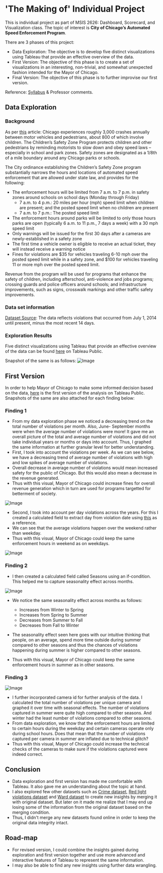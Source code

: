 # 'The Making of' Individual Project

This is individual project as part of MSIS 2626: Dashboard, Scorecard, and Visualization class. The topic of interest is **City of Chicago’s Automated Speed Enforcement Program**.

There are 3 phases of this project:
* Data Exploration: The objective is to develop five distinct visualizations using Tableau that provide an effective overview of the data.
* First Version: The objective of this phase is to create a set of visualizations in an interesting, non-trivial, and somewhat unexpected
fashion intended for the Mayor of Chicago.
* Final Version: The objective of this phase is to further improvise our first version.

Reference: [Syllabus](https://github.com/mschermann/msis2629spring2019) & Professor comments.

## Data Exploration

### Background

As per [this](https://www.chicago.gov/city/en/depts/cdot/supp_info/children_s_safetyzoneporgramautomaticspeedenforcement.html) article: Chicago experiences roughly 3,000 crashes annually between motor vehicles and pedestrians, about 800 of which involve children. The Children’s Safety Zone Program protects children and other pedestrians by reminding motorists to slow down and obey speed laws – especially in school and park zones. Safety zones are designated as a 1/8th of a mile boundary around any Chicago parks or schools.

The City ordinance establishing the Children’s Safety Zone program substantially narrows the hours and locations of automated speed enforcement that are allowed under state law, and provides for the following:
* The enforcement hours will be limited from 7 a.m. to 7 p.m. in safety zones around schools on school days (Monday through Friday)
  * 7 a.m. to 4 p.m.: 20 miles per hour (mph) speed limit when children are present; and the posted speed limit when no children are present
  * 7 a.m. to 7 p.m.: The posted speed limit
* The enforcement hours around parks will be limited to only those hours parks are open (typically 6 a.m. to 11 p.m., 7 days a week) with a 30 mph speed limit
* Only warnings will be issued for the first 30 days after a cameras are newly-established in a safety zone
* The first time a vehicle owner is eligible to receive an actual ticket, they will instead receive a warning notice
* Fines for violations are $35 for vehicles traveling 6-10 mph over the posted speed limit while in a safety zone, and $100 for vehicles traveling 11 or more mph over the posted speed limit.  

Revenue from the program will be used for programs that enhance the safety of children, including afterschool, anti-violence and jobs programs; crossing guards and police officers around schools; and infrastructure improvements, such as signs, crosswalk markings and other traffic safety improvements.

### Data set information

[Dataset Source](https://data.cityofchicago.org/Transportation/Speed-Camera-Violations/hhkd-xvj4): The data reflects violations that occurred from July 1, 2014 until present, minus the most recent 14 days. 

### Exploration Results
Five distinct visualizations using Tableau that provide an effective overview of the data can be found [here](https://public.tableau.com/profile/bharati.malik#!/vizhome/Individual_Project_Visuals_1/SingleView) on Tableau Public.

Snapshot of the same is as follows: 
![Image](https://github.com/bharatimalik/Speed_Camera_Violations/blob/master/Phase1.JPG)

## First Version

In order to help Mayor of Chicago to make some informed decision based on the data, [here](https://public.tableau.com/profile/bharati.malik#!/vizhome/Individual_Project_Visuals_2/FindingsforMayorofChicago) is the first version of the analysis on Tableau Public. Snapshots of the same are also attached for each finding below:

### Finding 1

* From my data exploration phase we noticed a decreasing trend on the total number of violations per month. Also, June- September months were when the average number of violations were more! It gave me an overall picture of the total and average number of violations and did not take individual years or months or days into account. Thus, I graphed the same information at further granular level for better understanding.
* First, I took into account the violations per week. As we can see below, we have a decreasing trend of average number of violations with high and low spikes of average number of violations. 
* Overall decrease in average number of violations would mean increased safety for the public of Chicago. But this would also mean a decrease in the revenue generated. 
* Thus with this visual, Mayor of Chicago could increase fines for overall revenue generation which in turn are used for programs targetted for betterment of society. 

![Image](https://github.com/bharatimalik/Speed_Camera_Violations/blob/master/Week.JPG)

* Second, I took into account per day violations across the years. For this I created a calculated field to extract day from violation date using [this](https://community.tableau.com/thread/147716) as a reference. 
* We can see that the average violations happen over the weekend rather than weekday. 
* Thus with this visual, Mayor of Chicago could keep the same enforcement hours in weekend as on weekdays. 

![Image](https://github.com/bharatimalik/Speed_Camera_Violations/blob/master/Day.JPG)

### Finding 2

* I then created a calculated field called Seasons using an if-condition. This helped me to capture seasonality effect across months. 

![Image](https://github.com/bharatimalik/Speed_Camera_Violations/blob/master/Monthly.JPG)

* We notice the same seasonality effect across months as follows:
  * Increases from Winter to Spring
  * Increases from Spring to Summer
  * Decreases from Summer to Fall
  * Decreases from Fall to Winter

* The seasonality effect seen here goes with our intuitive thinking that people, on an average, spend more time outside during summer compared to other seasons and thus the chances of violations happening during summer is higher compared to other seasons. 
* Thus with this visual, Mayor of Chicago could keep the same enforcement hours in summer as in other seasons. 

### Finding 3

![Image](https://github.com/bharatimalik/Speed_Camera_Violations/blob/master/Camera.JPG)

* I further incorporated camera id for further analysis of the data. I calculated the total number of violations per unique camera and graphed it over time with seasonal effects. The number of violations captured in summer were quite high compared to other seasons. And winter had the least number of violations compared to other seasons. 
* From data exploration, we know that the enforcement hours are limited to certain hours during the weekday and certain cameras operate only during school hours. Does that mean that the number of violations captured per camera in summer are inflated due to technical glitch? 
* Thus with this visual, Mayor of Chicago could increase the technical checks of the cameras to make sure if the violations captured were indeed correct.

## Conclusion

* Data exploration and first version has made me comfortable with Tableau. It also gave me an understanding about the topic at hand.
* I also explored few other datasets such as [Crime dataset](https://data.cityofchicago.org/Public-Safety/Crimes-2001-to-present/ijzp-q8t2), [Red light violations dataset](https://data.cityofchicago.org/Transportation/Red-Light-Camera-Violations/spqx-js37) and [Ward dataset](https://data.cityofchicago.org/Facilities-Geographic-Boundaries/Ward-Offices/htai-wnw4) to create new insights by merging it with original dataset. But later on it made me realize that I may end up losing some of the information from the original dataset based on the merging condition. 
* Thus, I didn't merge any new datasets found online in order to keep the original data integrity intact.

## Road-map

* For revised version, I could combine the insights gained during exploration and first version together and use more advanced and interactive features of Tableau to represent the same information. 
* I may also be able to find any new insights using further data wrangling.
